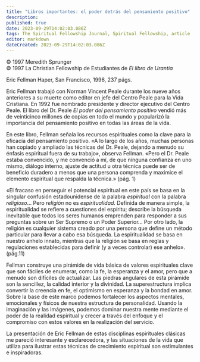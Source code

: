 ```yaml
---
title: "Libros importantes: el poder detrás del pensamiento positivo"
description: 
published: true
date: 2023-09-29T14:02:03.086Z
tags: The Spiritual Fellowship Journal, Spiritual Fellowship, article
editor: markdown
dateCreated: 2023-09-29T14:02:03.086Z
---
```


<p class="v-card v-sheet theme--light grey lighten-3 px-2">© 1997 Meredith Sprunger<br>© 1997 La Christian Fellowship de Estudiantes de <i>El libro de Urantia</i></p>


Eric Fellman
Haper, San Francisco, 1996, 237 págs.

Eric Fellman trabajó con Norman Vincent Peale durante los nueve años anteriores a su muerte como editor en jefe del Centro Peale para la Vida Cristiana. En 1992 fue nombrado presidente y director ejecutivo del Centro Peale. El libro del Dr. Peale _El poder del pensamiento positivo_ vendió más de veinticinco millones de copias en todo el mundo y popularizó la importancia del pensamiento positivo en todas las áreas de la vida.

En este libro, Fellman señala los recursos espirituales como la clave para la eficacia del pensamiento positivo. «A lo largo de los años, muchas personas han copiado y ampliado las técnicas del Dr. Peale, dejando a menudo su énfasis espiritual fuera de su trabajo», observa Fellman. «Pero el Dr. Peale estaba convencido, y me convenció a mí, de que ninguna confianza en uno mismo, diálogo interno, ajuste de actitud u otra técnica puede ser de beneficio duradero a menos que una persona comprenda y maximice el elemento espiritual que respalda la técnica.» (pág. 1)

«El fracaso en perseguir el potencial espiritual en este país se basa en la singular confusión estadounidense de la palabra _espiritual_ con la palabra _religioso_... Pero _religión_ no es _espiritualidad_. Definida de manera simple, la espiritualidad se refiere a cuestiones del espíritu; describe la búsqueda inevitable que todos los seres humanos emprenden para responder a sus preguntas sobre un Ser Supremo o un Poder Superior... Por otro lado, la religión es cualquier sistema creado por una persona que define un método particular para llevar a cabo esa búsqueda. La espiritualidad se basa en nuestro anhelo innato, mientras que la religión se basa en reglas y regulaciones establecidas para definir (y a veces controlar) ese anhelo». (pág.11)

Fellman construye una pirámide de vida básica de valores espirituales clave que son fáciles de enumerar, como la fe, la esperanza y el amor, pero que a menudo son difíciles de actualizar. Las piedras angulares de esta pirámide son la sencillez, la calidad interior y la divinidad. La superestructura implica convertir la creencia en fe, el optimismo en esperanza y la bondad en amor. Sobre la base de este marco podemos fortalecer los aspectos mentales, emocionales y físicos de nuestra estructura de personalidad. Usando la imaginación y las imágenes, podemos dominar nuestra mente mediante el poder de la realidad espiritual y crecer a través del enfoque y el compromiso con estos valores en la realización del servicio.

La presentación de Eric Fellman de estas disciplinas espirituales clásicas me pareció interesante y esclarecedora, y las situaciones de la vida que utiliza para ilustrar estas técnicas de crecimiento espiritual son estimulantes e inspiradoras.

